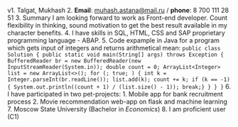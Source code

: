 
v1. Talgat, Mukhash
2. **Email**: [muhash.astana@mail.ru](muhash.astana@mail.ru) / **phone**: 8 700 111 28 51
3. Summary 
  I am looking forward to work as Front-end developer. Count flexibility in thinking,
  sound motivation to get the best result available in my character benefits.
4. I have skills in SQL, HTML, CSS and SAP proprietary programming language - ABAP.
5. Code expample in Java for a program which gets input of integers and returns arithmetical mean:
    ```
    public class Solution {
        public static void main(String[] args) throws Exception {
            BufferedReader br = new BufferedReader(new InputStreamReader(System.in));
            double count = 0;
            ArrayList<Integer> list = new ArrayList<>();
            for (; true; ) {
                int k = Integer.parseInt(br.readLine());
                list.add(k);
                count += k;
                if (k == -1){
                    System.out.println((count + 1) / (list.size() - 1));
                    break;}
        }
    }
    }
    ```
6. I have participated in two pet-projects:
    1. Mobile app for bank recruitment process
    2. Movie recommendation web-app on flask and machine learning
7. Moscow State University (Bachelor in *Economics*)
8. I am proficient user (C1)
